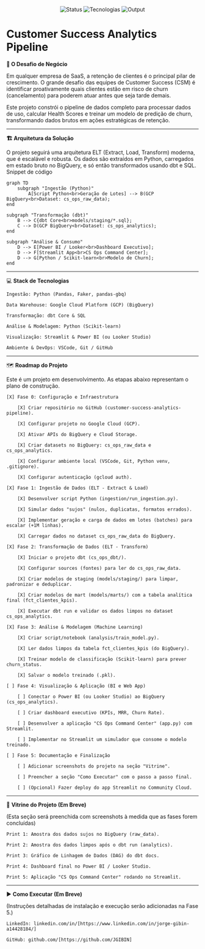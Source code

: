 <p align="center"> <img alt="Status" src="https://img.shields.io/badge/Status-Em%20Desenvolvimento-orange"> <img alt="Tecnologias" src="https://img.shields.io/badge/Tecnologias-Python%20%7C%20GCP%20%7C%20dbt%20%7C%20SQL-blue"> <img alt="Output" src="https://img.shields.io/badge/Output-BigQuery%20%7C%20Streamlit%20%7C%20Power%20BI-green"> </p>

# Customer Success Analytics Pipeline

**🎯 O Desafio de Negócio**

Em qualquer empresa de SaaS, a retenção de clientes é o principal pilar de crescimento. O grande desafio das equipes de Customer Success (CSM) é identificar proativamente quais clientes estão em risco de churn (cancelamento) para poderem atuar antes que seja tarde demais.

Este projeto constrói o pipeline de dados completo para processar dados de uso, calcular Health Scores e treinar um modelo de predição de churn, transformando dados brutos em ações estratégicas de retenção.

---

**🏗️ Arquitetura da Solução**

O projeto seguirá uma arquitetura ELT (Extract, Load, Transform) moderna, que é escalável e robusta. Os dados são extraídos em Python, carregados em estado bruto no BigQuery, e só então transformados usando dbt e SQL.
Snippet de código

    graph TD
        subgraph "Ingestão (Python)"
            A[Script Python<br>Geração de Lotes] --> B(GCP BigQuery<br>Dataset: cs_ops_raw_data);
    end

    subgraph "Transformação (dbt)"
        B --> C{dbt Core<br>models/staging/*.sql};
        C --> D(GCP BigQuery<br>Dataset: cs_ops_analytics);
    end

    subgraph "Análise & Consumo"
        D --> E[Power BI / Looker<br>Dashboard Executivo];
        D --> F[Streamlit App<br>CS Ops Command Center];
        D --> G[Python / Scikit-learn<br>Modelo de Churn];
    end

---

💻 **Stack de Tecnologias**

    Ingestão: Python (Pandas, Faker, pandas-gbq)

    Data Warehouse: Google Cloud Platform (GCP) (BigQuery)

    Transformação: dbt Core & SQL

    Análise & Modelagem: Python (Scikit-learn)

    Visualização: Streamlit & Power BI (ou Looker Studio)

    Ambiente & DevOps: VSCode, Git / GitHub

---

🗺️ **Roadmap do Projeto**

Este é um projeto em desenvolvimento. As etapas abaixo representam o plano de construção.

    [X] Fase 0: Configuração e Infraestrutura

        [X] Criar repositório no GitHub (customer-success-analytics-pipeline).

        [X] Configurar projeto no Google Cloud (GCP).

        [X] Ativar APIs do BigQuery e Cloud Storage.

        [X] Criar datasets no BigQuery: cs_ops_raw_data e cs_ops_analytics.

        [X] Configurar ambiente local (VSCode, Git, Python venv, .gitignore).

        [X] Configurar autenticação (gcloud auth).

    [X] Fase 1: Ingestão de Dados (ELT - Extract & Load)

        [X] Desenvolver script Python (ingestion/run_ingestion.py).

        [X] Simular dados "sujos" (nulos, duplicatas, formatos errados).

        [X] Implementar geração e carga de dados em lotes (batches) para escalar (+1M linhas).

        [X] Carregar dados no dataset cs_ops_raw_data do BigQuery.

    [X] Fase 2: Transformação de Dados (ELT - Transform)

        [X] Iniciar o projeto dbt (cs_ops_dbt/).

        [X] Configurar sources (fontes) para ler do cs_ops_raw_data.

        [X] Criar modelos de staging (models/staging/) para limpar, padronizar e deduplicar.

        [X] Criar modelos de mart (models/marts/) com a tabela analítica final (fct_clientes_kpis).

        [X] Executar dbt run e validar os dados limpos no dataset cs_ops_analytics.

    [X] Fase 3: Análise & Modelagem (Machine Learning)

        [X] Criar script/notebook (analysis/train_model.py).

        [X] Ler dados limpos da tabela fct_clientes_kpis (do BigQuery).

        [X] Treinar modelo de classificação (Scikit-learn) para prever churn_status.

        [X] Salvar o modelo treinado (.pkl).

    [ ] Fase 4: Visualização & Aplicação (BI e Web App)

        [ ] Conectar o Power BI (ou Looker Studio) ao BigQuery (cs_ops_analytics).

        [ ] Criar dashboard executivo (KPIs, MRR, Churn Rate).

        [ ] Desenvolver a aplicação "CS Ops Command Center" (app.py) com Streamlit.

        [ ] Implementar no Streamlit um simulador que consome o modelo treinado.

    [ ] Fase 5: Documentação e Finalização

        [ ] Adicionar screenshots do projeto na seção "Vitrine".

        [ ] Preencher a seção "Como Executar" com o passo a passo final.

        [ ] (Opcional) Fazer deploy do app Streamlit no Community Cloud.

---

📸 **Vitrine do Projeto (Em Breve)**

(Esta seção será preenchida com screenshots à medida que as fases forem concluídas)

    Print 1: Amostra dos dados sujos no BigQuery (raw_data).

    Print 2: Amostra dos dados limpos após o dbt run (analytics).

    Print 3: Gráfico de Linhagem de Dados (DAG) do dbt docs.

    Print 4: Dashboard final no Power BI / Looker Studio.

    Print 5: Aplicação "CS Ops Command Center" rodando no Streamlit.

---

▶️ **Como Executar (Em Breve)**

(Instruções detalhadas de instalação e execução serão adicionadas na Fase 5.)

    LinkedIn: linkedin.com/in/[https://www.linkedin.com/in/jorge-gibin-a14428184/]

    GitHub: github.com/[https://github.com/JGIBIN]
